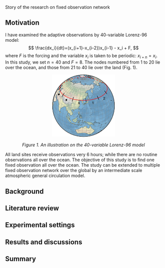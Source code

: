 Story of the research on fixed observation network

## Motivation

I have examined the adaptive observations by 40-variable Lorenz-96 model: 
$$ \frac{dx_i}{dt}=(x_{i+1}-x_{i-2})x_{i-1} - x_i + F, $$ 
where $F$ is the forcing and the variable $x_i$ is taken to be periodic: $x_{i+n} = x_{i}$.
In this study, we set $n=40$ and $F=8$.  The
nodes numbered from 1 to 20 lie over the ocean, and those from 21 to 40 lie over
the land (Fig. 1).

<p align="center" width="100%">
<img src="./fig/Lorenz96_40D.png" width="40%">
</p>
<p align="center" width="100%">
<em>Figure 1. An illustration on the 40-variable Lorenz-96 model </em>
</p>

All land sites receive observations very 6 hours; while there are no routine observations all over the ocean. 
The objective of this study is to find one fixed observation all over the ocean. 
The study can be extended to multiple fixed observation network over the global by an intermediate scale atmospheric general circulation model. 

## Background

## Literature review

## Experimental settings

## Results and discussions

## Summary
